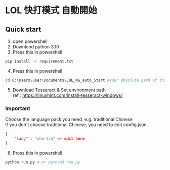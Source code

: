 # LOL 快打模式 自動開始
## Quick start
1. open powershell
2. Downlond python 3.10
3. Press this in powershell
```bash
pip install -r requirement.txt
```
4. Press this in powershell
```bash
cd C:\Users\user\Documents\LOL_NG_auto_Start #Your absolute path of this folder
```
5. Download Tesseract & Set environment path  
ref : https://linuxhint.com/install-tesseract-windows/  
### Important
Choose the language pack you need. e.g. traditional Chinese
[](https://linuxhint.com/wp-content/uploads/2022/09/How-to-Install-Tesseract-on-Windows-8.png)  
if you don't choose traditional Chinese, you need to edit config.json.
```json
{
    "lang" : "cha-tra" <- edit here
}
```

6. Press this in powershell
```bash
python run.py # or python3 run.py
```